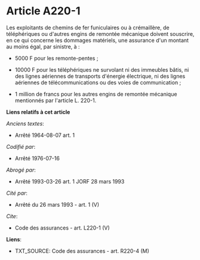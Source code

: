 # Article A220-1

Les exploitants de chemins de fer funiculaires ou à crémaillère, de téléphériques ou d'autres engins de remontée mécanique
doivent souscrire, en ce qui concerne les dommages matériels, une assurance d'un montant au moins égal, par sinistre, à :

- 5000 F pour les remonte-pentes ;

- 10000 F pour les téléphériques ne survolant ni des immeubles bâtis, ni des lignes aériennes de transports d'énergie
électrique, ni des lignes aériennes de télécommunications ou des voies de communication ;

- 1 million de francs pour les autres engins de remontée mécanique mentionnés par l'article L. 220-1.

**Liens relatifs à cet article**

_Anciens textes_:

  - Arrêté 1964-08-07 art. 1

_Codifié par_:

  - Arrêté 1976-07-16

_Abrogé par_:

  - Arrêté 1993-03-26 art. 1 JORF 28 mars 1993

_Cité par_:

  - Arrêté du 26 mars 1993 - art. 1 (V)

_Cite_:

  - Code des assurances - art. L220-1 (V)

**Liens**:

  - TXT_SOURCE: Code des assurances - art. R220-4 (M)
